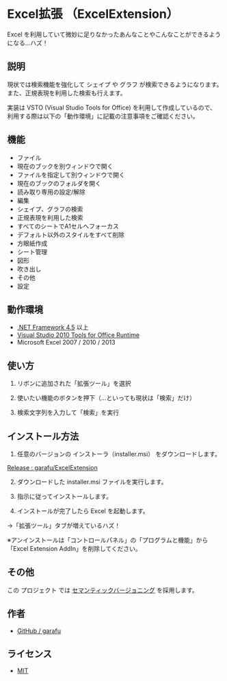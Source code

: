 ﻿# Excel拡張 （ExcelExtension）

Excel を利用していて微妙に足りなかったあんなことやこんなことができるようになる…ハズ！


## 説明

現状では検索機能を強化して シェイプ や グラフ が検索できるようになります。
また、正規表現を利用した検索も行えます。

実装は VSTO (Visual Studio Tools for Office) を利用して作成しているので、
利用する際は以下の「動作環境」に記載の注意事項をご確認ください。


## 機能

- ファイル
 - 現在のブックを別ウィンドウで開く
 - ファイルを指定して別ウィンドウで開く
 - 現在のブックのフォルダを開く
 - 読み取り専用の設定/解除
- 編集
 - シェイプ、グラフの検索
 - 正規表現を利用した検索
 - すべてのシートでA1セルへフォーカス
 - デフォルト以外のスタイルをすべて削除
 - 方眼紙作成
 - シート管理
- 図形
 - 吹き出し
- その他
 - 設定


## 動作環境

- [.NET Framework 4.5](https://www.microsoft.com/ja-jp/download/details.aspx?id=30653) 以上
- [Visual Studio 2010 Tools for Office Runtime](https://www.microsoft.com/ja-jp/download/details.aspx?id=48217)
- Microsoft Excel 2007 / 2010 / 2013


## 使い方

1. リボンに追加された「拡張ツール」を選択

2. 使いたい機能のボタンを押下（…といっても現状は「検索」だけ）

3. 検索文字列を入力して「検索」を実行


## インストール方法

1. 任意のバージョンの インストーラ（installer.msi） をダウンロードします。

  [Release : garafu/ExcelExtension](https://github.com/garafu/ExcelExtension/releases)

2. ダウンロードした installer.msi ファイルを実行します。

3. 指示に従ってインストールします。

4. インストールが完了したら Excel を起動します。

  →「拡張ツール」タブが増えているハズ！

※アンインストールは「コントロールパネル」の「プログラムと機能」から「Excel Extension AddIn」を削除してください。


## その他

この プロジェクト では [セマンティックバージョニング](http://semver.org/lang/ja/) を採用します。


## 作者

- [GitHub / garafu](https://github.com/garafu)


## ライセンス

- [MIT](https://raw.githubusercontent.com/garafu/ExcelExtension/master/MIT-LICENSE.txt)

